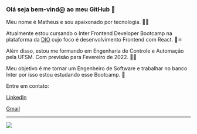 ### Olá seja bem-vind@ ao meu GitHub 👋

Meu nome é Matheus e sou apaixonado por tecnologia. 👨‍💻

Atualmente estou cursando o Inter Frontend Developer Bootcamp na plataforma da [DIO](https://digitalinnovation.one/) cujo foco é desenvolvimento Frontend com React. 🌱⚛️

Além disso, estou me formando em Engenharia de Controle e Automação pela UFSM. Com previsão para Fevereiro de 2022. 👨‍🎓

Meu objetivo é me tornar um Engenheiro de Software e trabalhar no banco Inter por isso estou estudando esse Bootcamp. 🤩

Entre em contato:

[LinkedIn](https://www.linkedin.com/in/matheusmslima)

[Gmail](mailto:matheusmslima@gmail.com)

---

<img src="https://github-readme-stats.vercel.app/api?username=matheusmslima&show_icons=true&theme=light&include_all_commits=true&count_private=true"/>

  
<!--
**matheusmslima/matheusmslima** is a ✨ _special_ ✨ repository because its `README.md` (this file) appears on your GitHub profile.

Here are some ideas to get you started:

- 🔭 I’m currently working on ...
- 🌱 I’m currently learning ...
- 👯 I’m looking to collaborate on ...
- 🤔 I’m looking for help with ...
- 💬 Ask me about ...
- 📫 How to reach me: ...
- 😄 Pronouns: ...
- ⚡ Fun fact: ...
-->
